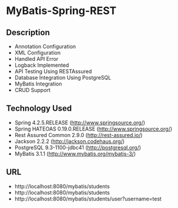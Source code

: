 # MyBatis-Spring-REST

## Description
- Annotation Configuration
- XML Configuration
- Handled API Error
- Logback Implemented
- API Testing Using RESTAssured
- Database Integration Using PostgreSQL
- MyBatis Integration
- CRUD Support

## Technology Used
- Spring 4.2.5.RELEASE (http://www.springsource.org/)
- Spring HATEOAS 0.19.0.RELEASE (http://www.springsource.org/)
- Rest Assured Common 2.9.0 (http://rest-assured.io/)
- Jackson 2.2.2 (http://jackson.codehaus.org/)
- PostgreSQL 9.3-1100-jdbc41 (http://postgresql.org/)
- MyBatis 3.1.1 (http://www.mybatis.org/mybatis-3/)

## URL
- http://localhost:8080/mybatis/students
- http://localhost:8080/mybatis/students
- http://localhost:8080/mybatis/students/user?username=test
